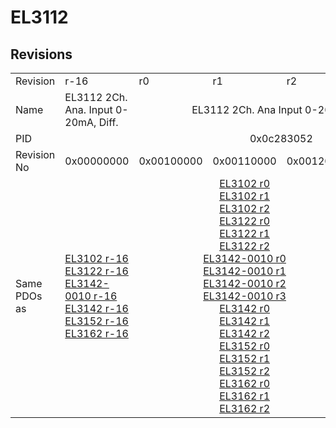 # EL3112

## Revisions
<table>
<tr>
<td>Revision</td>
<td>r-16</td>
<td>r0</td>
<td>r1</td>
<td>r2</td>
<td>r3</td>
<td>r9979</td>
</tr>
<tr>
<td>Name</td>
<td>EL3112 2Ch. Ana. Input 0-20mA, Diff.</td>
<td colspan=4 align="center">EL3112 2Ch. Ana Input 0-20mA, Diff.</td>
<td>EL3112 2Ch. Ana. Input 0-20mA, DIFF</td>
</tr>
<tr>
<td>PID</td>
<td colspan=6 align="center">0x0c283052</td>
</tr>
<tr>
<td>Revision No</td>
<td>0x00000000</td>
<td>0x00100000</td>
<td>0x00110000</td>
<td>0x00120000</td>
<td>0x00130000</td>
<td>0x270b0000</td>
</tr>
<tr>
<td>Same PDOs as</td>
<td><a href="EL3102.md">EL3102 r-16</a><br/><a href="EL3122.md">EL3122 r-16</a><br/><a href="EL3142-0010.md">EL3142-0010 r-16</a><br/><a href="EL3142.md">EL3142 r-16</a><br/><a href="EL3152.md">EL3152 r-16</a><br/><a href="EL3162.md">EL3162 r-16</a></td>
<td colspan=3 align="center"><a href="EL3102.md">EL3102 r0</a><br/><a href="EL3102.md">EL3102 r1</a><br/><a href="EL3102.md">EL3102 r2</a><br/><a href="EL3122.md">EL3122 r0</a><br/><a href="EL3122.md">EL3122 r1</a><br/><a href="EL3122.md">EL3122 r2</a><br/><a href="EL3142-0010.md">EL3142-0010 r0</a><br/><a href="EL3142-0010.md">EL3142-0010 r1</a><br/><a href="EL3142-0010.md">EL3142-0010 r2</a><br/><a href="EL3142-0010.md">EL3142-0010 r3</a><br/><a href="EL3142.md">EL3142 r0</a><br/><a href="EL3142.md">EL3142 r1</a><br/><a href="EL3142.md">EL3142 r2</a><br/><a href="EL3152.md">EL3152 r0</a><br/><a href="EL3152.md">EL3152 r1</a><br/><a href="EL3152.md">EL3152 r2</a><br/><a href="EL3162.md">EL3162 r0</a><br/><a href="EL3162.md">EL3162 r1</a><br/><a href="EL3162.md">EL3162 r2</a></td>
<td><a href="EL3112-0011.md">EL3112-0011 r0</a><br/><a href="EL3122.md">EL3122 r3</a><br/><a href="EL3142-0010.md">EL3142-0010 r4</a><br/><a href="EL3142-0010.md">EL3142-0010 r5</a><br/><a href="EL3142.md">EL3142 r3</a><br/><a href="EL3152.md">EL3152 r3</a><br/><a href="EL3162.md">EL3162 r3</a></td>
<td><a href="EL3122.md">EL3122 r9979</a><br/><a href="EL3142.md">EL3142 r9979</a><br/><a href="EL3142.md">EL3142 r9980</a></td>
</tr>
</table>
